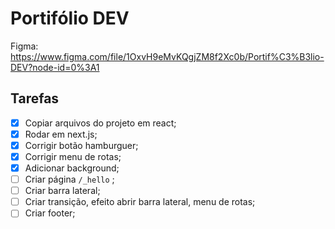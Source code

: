 # Portifólio DEV

Figma: <https://www.figma.com/file/1OxvH9eMvKQgjZM8f2Xc0b/Portif%C3%B3lio-DEV?node-id=0%3A1>

## Tarefas

- [x] Copiar arquivos do projeto em react;
- [x] Rodar em next.js;
- [x] Corrigir botão hamburguer;
- [x] Corrigir menu de rotas;
- [x] Adicionar background;
- [ ] Criar página `/_hello` ;
- [ ] Criar barra lateral;
- [ ] Criar transição, efeito abrir barra lateral, menu de rotas;
- [ ] Criar footer;
